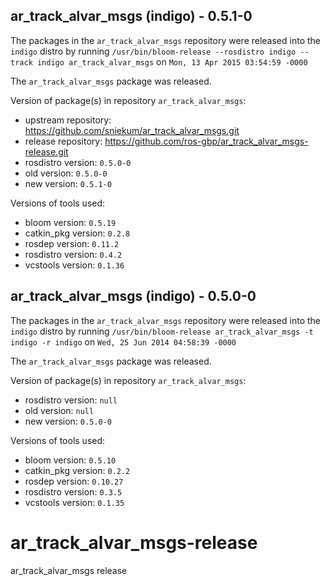 ## ar_track_alvar_msgs (indigo) - 0.5.1-0

The packages in the `ar_track_alvar_msgs` repository were released into the `indigo` distro by running `/usr/bin/bloom-release --rosdistro indigo --track indigo ar_track_alvar_msgs` on `Mon, 13 Apr 2015 03:54:59 -0000`

The `ar_track_alvar_msgs` package was released.

Version of package(s) in repository `ar_track_alvar_msgs`:
- upstream repository: https://github.com/sniekum/ar_track_alvar_msgs.git
- release repository: https://github.com/ros-gbp/ar_track_alvar_msgs-release.git
- rosdistro version: `0.5.0-0`
- old version: `0.5.0-0`
- new version: `0.5.1-0`

Versions of tools used:
- bloom version: `0.5.19`
- catkin_pkg version: `0.2.8`
- rosdep version: `0.11.2`
- rosdistro version: `0.4.2`
- vcstools version: `0.1.36`


## ar_track_alvar_msgs (indigo) - 0.5.0-0

The packages in the `ar_track_alvar_msgs` repository were released into the `indigo` distro by running `/usr/bin/bloom-release ar_track_alvar_msgs -t indigo -r indigo` on `Wed, 25 Jun 2014 04:58:39 -0000`

The `ar_track_alvar_msgs` package was released.

Version of package(s) in repository `ar_track_alvar_msgs`:
- rosdistro version: `null`
- old version: `null`
- new version: `0.5.0-0`

Versions of tools used:
- bloom version: `0.5.10`
- catkin_pkg version: `0.2.2`
- rosdep version: `0.10.27`
- rosdistro version: `0.3.5`
- vcstools version: `0.1.35`


ar_track_alvar_msgs-release
===========================

ar_track_alvar_msgs release

